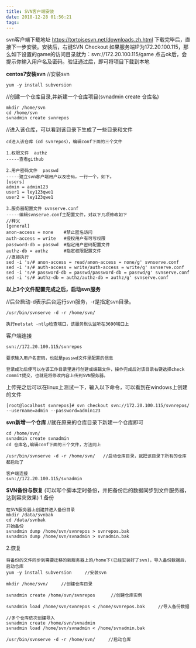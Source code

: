 ```yaml
---
title: SVN客户端安装
date: 2018-12-28 01:56:21
tags:
---
```

svn客户端下载地址
https://tortoisesvn.net/downloads.zh.html
下载完毕后，直接下一步安装。安装后，右键SVN Checkout 
如果服务端IP为172.20.100.115，那么如下设置的game的访问目录就为：svn://172.20.100.115/game
点击ok后，会提示你输入用户名及密码。验证通过后，即可将项目下载到本地

**centos7安装svn**
//安装svn
```
yum -y install subversion
```
//创建一个仓库目录,并新建一个仓库项目(svnadmin create 仓库名)
```
mkdir /home/svn
cd /home/svn
svnadmin create svnrepos
```
//进入该仓库，可以看到该目录下生成了一些目录和文件
```
cd进入该仓库（cd svnrepos），编辑conf下面的三个文件 

1.权限文件  authz
-----查看github

2.用户密码文件  passwd	 
-----建立svn客户端用户以及密码，一行一个，如下。
[users]
admin = admin123
user1 = ley123qwe1
user2 = ley123qwe1

3.服务器配置文件 svnserve.conf
-----编辑svnserve.conf主配置文件，对以下几项修改如下
//释义
[general]
anon-access = none    #禁止匿名访问
auth-access = write   #授权用户有可写权限
password-db = passwd  #指定用户密码配置文件
authz-db = authz      #指定权限配置文件
//直接执行
sed -i 's/# anon-access = read/anon-access = none/g' svnserve.conf
sed -i 's/# auth-access = write/auth-access = write/g' svnserve.conf
sed -i 's/# password-db = passwd/password-db = passwd/g' svnserve.conf
sed -i 's/# authz-db = authz/authz-db = authz/g' svnserve.conf
```

**以上3个文件配置完成之后，启动svn服务**

//后台启动-d表示后台运行svn服务，-r是指定svn目录。
```
/usr/bin/svnserve -d -r /home/svn/

执行netstat -ntlp检查端口，该服务默认监听在3690端口上
```

客户端连接
```
svn://172.20.100.115/svnrepos

要求输入用户名密码，也就是passwd文件里配置的信息

登录成功后便可以在该工作目录里进行创建或编辑文件，操作完成后对该目录右键选择check commit提交，也就是将修改内容上传到SVN服务器。
```

上传完之后可以在linux上测试一下，输入以下命令，可以看到在windows上创建的文件
```
[root@localhost svnrepos]# svn checkout svn://172.20.100.115/svnrepos/ --username=admin --password=admin123
```
**svn新增一个仓库**
//就在原来的仓库目录下新建一个仓库即可
```
cd /home/svn/
svnadmin create svnadmin
cd 仓库名,编辑conf下面的三个文件，方法同上

/usr/bin/svnserve -d -r /home/svn/   //启动仓库目录，就把该目录下所有的仓库都启动了

客户端连接
svn://172.20.100.115/svnadmin
```

**SVN备份与恢复**
(可以写个脚本定时备份，并把备份后的数据同步到文件服务器，达到容灾效果)
1.备份
```
在SVN服务器上创建并进入备份目录
mkdir /data/svnbak
cd /data/svnbak
开始备份
svnadmin dump /home/svn/svnrepos > svnrepos.bak
svnadmin dump /home/svn/svnadmin > svnadmin.bak
```
2.恢复
```
将备份的文件同步到需要迁移的新服务器上的/home下(已经安装好了svn)，导入备份数据后，启动仓库
yum -y install subversion     //安装svn

mkdir /home/svn/     //创建仓库目录

svnadmin create /home/svn/svnrepos      //创建仓库实例

svnadmin load /home/svn/svnrepos < /home/svnrepos.bak     //导入备份数据

//多个仓库依次创建导入
svnadmin create /home/svn/svnadmin
svnadmin load /home/svn/svnadmin < /home/svnadmin.bak

/usr/bin/svnserve -d -r /home/svn/     //启动仓库   
```


































